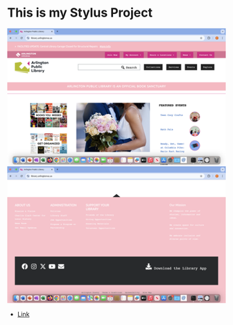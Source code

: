 # This is my Stylus Project 

![This is an image](stylus/stylus_1.png)
![This is an image](stylus/stylus_2.png)

- [Link](stylus/stylus.css)



